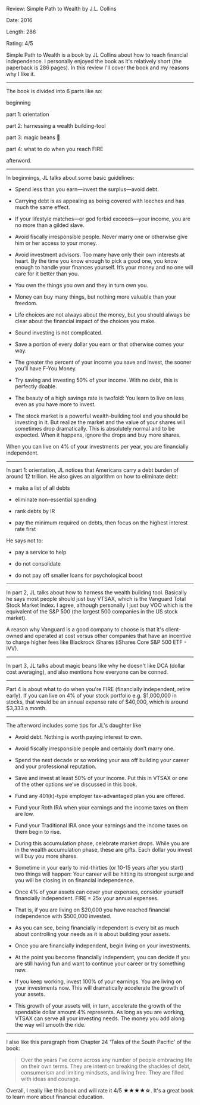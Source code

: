 Review: Simple Path to Wealth by J.L. Collins

Date: 2016

Length: 286

Rating: 4/5

Simple Path to Wealth is a book by JL Collins about how to reach financial independence. I personally enjoyed the book as it's relatively short (the paperback is 286 pages). In this review I'll cover the book and my reasons why I like it.

---

The book is divided into 6 parts like so:

beginning

part 1: orientation

part 2: harnessing a wealth building-tool

part 3: magic beans 🫘

part 4: what to do when you reach FIRE

afterword.

---

In beginnings, JL talks about some basic guidelines:

- Spend less than you earn—invest the surplus—avoid debt.

- Carrying debt is as appealing as being covered with leeches and has much the same effect.

- If your lifestyle matches—or god forbid exceeds—your income, you are no more than a gilded slave.

- Avoid fiscally irresponsible people. Never marry one or otherwise give him or her access to your money.

- Avoid investment advisors. Too many have only their own interests at heart. By the time you know enough to pick a good one, you know enough to handle your finances yourself. It’s your money and no one will care for it better than you.

- You own the things you own and they in turn own you.

- Money can buy many things, but nothing more valuable than your freedom.

- Life choices are not always about the money, but you should always be clear about the financial impact of the choices you make.

- Sound investing is not complicated.

- Save a portion of every dollar you earn or that otherwise comes your way.

- The greater the percent of your income you save and invest, the sooner you’ll have F-You Money.

- Try saving and investing 50% of your income. With no debt, this is perfectly doable.

- The beauty of a high savings rate is twofold: You learn to live on less even as you have more to invest.

- The stock market is a powerful wealth-building tool and you should be investing in it. But realize the market and the value of your shares will sometimes drop dramatically. This is absolutely normal and to be expected. When it happens, ignore the drops and buy more shares.

When you can live on 4% of your investments per year, you are financially independent.

---

In part 1: orientation, JL notices that Americans carry a debt burden of around 12 trillion. He also gives an algorithm on how to eliminate debt:

- make a list of all debts

- eliminate non-essential spending

- rank debts by IR

- pay the minimum required on debts, then focus on the highest interest rate first

He says not to:

- pay a service to help

- do not consolidate

- do not pay off smaller loans for psychological boost

---

In part 2, JL talks about how to harness the wealth building tool. Basically he says most people should just buy VTSAX, which is the Vanguard Total Stock Market Index. I agree, although personally I just buy VOO which is the equivalent of the S&P 500 (the largest 500 companies in the US stock market).

A reason why Vanguard is a good company to choose is that it's client-owned and operated at cost versus other companies that have an incentive to charge higher fees like Blackrock iShares (iShares Core S&P 500 ETF - IVV).

---

In part 3, JL talks about magic beans like why he doesn't like DCA (dollar cost averaging), and also mentions how everyone can be conned.

---

Part 4 is about what to do when you're FIRE (financially independent, retire early). If you can live on 4% of your stock portfolio e.g. $1,000,000 in stocks, that would be an annual expense rate of $40,000, which is around $3,333 a month.

---

The afterword includes some tips for JL's daughter like

- Avoid debt. Nothing is worth paying interest to own.

- Avoid fiscally irresponsible people and certainly don’t marry one.

- Spend the next decade or so working your ass off building your career and your professional reputation.

- Save and invest at least 50% of your income. Put this in VTSAX or one of the other options we’ve discussed in this book.

- Fund any 401(k)-type employer tax-advantaged plan you are offered.

- Fund your Roth IRA when your earnings and the income taxes on them are low.

- Fund your Traditional IRA once your earnings and the income taxes on them begin to rise.

- During this accumulation phase, celebrate market drops. While you are in the wealth accumulation phase, these are gifts. Each dollar you invest will buy you more shares.

- Sometime in your early to mid-thirties (or 10-15 years after you start) two things will happen: Your career will be hitting its strongest surge and you will be closing in on financial independence.

- Once 4% of your assets can cover your expenses, consider yourself financially independent. FIRE = 25x your annual expenses.

- That is, if you are living on $20,000 you have reached financial independence with $500,000 invested.

- As you can see, being financially independent is every bit as much about controlling your needs as it is about building your assets.

- Once you are financially independent, begin living on your investments.

- At the point you become financially independent, you can decide if you are still having fun and want to continue your career or try something new.

- If you keep working, invest 100% of your earnings. You are living on your investments now. This will dramatically accelerate the growth of your assets.

- This growth of your assets will, in turn, accelerate the growth of the spendable dollar amount 4% represents. As long as you are working, VTSAX can serve all your investing needs. The money you add along the way will smooth the ride.

---

I also like this paragraph from Chapter 24 'Tales of the South Pacific' of the book:

> Over the years I’ve come across any number of people embracing life on their own terms. They are intent on breaking the shackles of debt, consumerism and limiting mindsets, and living free. They are filled with ideas and courage.

Overall, I really like this book and will rate it 4/5 ★★★★☆. It's a great book to learn more about financial education.
